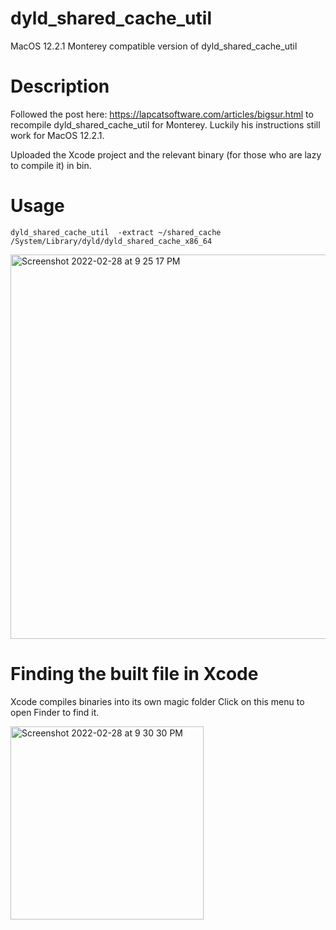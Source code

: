 # dyld_shared_cache_util
MacOS 12.2.1 Monterey compatible version of dyld_shared_cache_util

# Description
Followed the post here: https://lapcatsoftware.com/articles/bigsur.html to recompile dyld_shared_cache_util for Monterey.
Luckily his instructions still work for MacOS 12.2.1.

Uploaded the Xcode project and the relevant binary (for those who are lazy to compile it) in bin.

# Usage
```dyld_shared_cache_util  -extract ~/shared_cache /System/Library/dyld/dyld_shared_cache_x86_64```

<img width="615" alt="Screenshot 2022-02-28 at 9 25 17 PM" src="https://user-images.githubusercontent.com/524826/155990823-9367c8d0-fa54-4e93-bede-eb42d2d45681.png">

# Finding the built file in Xcode
Xcode compiles binaries into its own magic folder
Click on this menu to open Finder to find it.


<img width="309" alt="Screenshot 2022-02-28 at 9 30 30 PM" src="https://user-images.githubusercontent.com/524826/155991602-fcfdd320-4a9e-461d-ae95-daba2d97121a.png">
